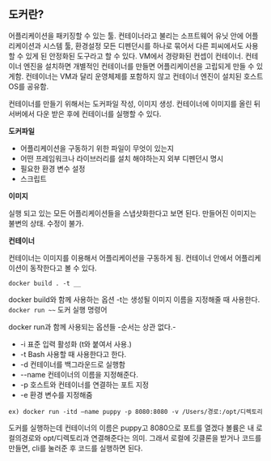## 도커란?

어플리케이션을 패키징할 수 있는 툴. 컨테이너라고 불리는 소프트웨어 유닛 안에 어플리케이션과 시스템 툴, 환경설정 모든 디펜던시를 하나로 묶어서 다른 피씨에서도 사용할 수 있게 된 안정화된 도구라고 할 수 있다. VM에서 경량화된 컨셉이 컨테이너. 컨테이너 엔진을 설치하면 개별적인 컨테이너를 만들면 어플리케이션을 고립되게 만들 수 있게함. 컨테이너는 VM과 달리 운영체제를 포함하지 않고 컨테이너 엔진이 설치된 호스트 OS를 공유함.

컨테이너를 만들기 위해서는 도커파일 작성, 이미지 생성. 컨테이너에 이미지를 올린 뒤 서버에서 다운 받은 후에 컨테이너를 실행할 수 있다.

**도커파일**

- 어플리케이션을 구동하기 위한 파일이 무엇이 있는지
- 어떤 프레임워크나 라이브러리를 설치 해야하는지 외부 디펜던시 명시
- 필요한 환경 변수 설정
- 스크립트

**이미지**

실행 되고 있는 모든 어플리케이션들을 스냅샷화한다고 보면 된다. 만들어진 이미지는 불변의 상태. 수정이 불가.

**컨테이너**

컨테이너는 이미지를 이용해서 어플리케이션을 구동하게 됨. 
컨테이너 안에서 어플리케이션이 동작한다고 볼 수 있다.

`docker build . -t __ `

docker build와 함께 사용하는 옵션 -t는 생성될 이미지 이름을 지정해줄 때 사용한다.
`docker run ~~`
도커 실행 명령어

docker run과 함께 사용되는 옵션들 -순서는 상관 없다.-

- -i 표준 입력 활성화 (t와 붙여서 사용.)
- -t Bash 사용할 때 사용한다고 한다.
- -d 컨테이너를 백그라운드로 실행함
- --name 컨테이너의 이름을 지정해준다.
- -p 호스트와 컨테이너를 연결하는 포트 지정
- -e 환경 변수를 지정해줌

`ex) docker run -itd —name puppy -p 8080:8080 -v /Users/경로:/opt/디렉토리`

도커를 실행하는데 컨테이너의 이름은 puppy고 8080으로 포트를 열겠다 볼륨은 내 로컬의경로와 opt/디렉토리과 연결해준다는 의미. 그래서 로컬에 깃클론을 받거나 코드를 만들면, cli를 눌러준 후 코드를 실행하면 된다.

